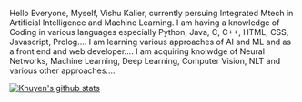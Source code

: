 Hello Everyone, Myself, Vishu Kalier, currently persuing Integrated Mtech in Artificial Intelligence and Machine Learning. I am having a knowledge of Coding in various languages especially Python, Java, C, C++, HTML, CSS, Javascript, Prolog.... I am learning various approaches of AI and ML and as a front end and web developer.... I am acquiring knolwdge of Neural Networks, Machine Learning, Deep Learning, Computer Vision, NLT and various other approaches....

<!---
VishuKalier2003/VishuKalier2003 is a ✨ special ✨ repository because its `README.md` (this file) appears on your GitHub profile.
You can click the Preview link to take a look at your changes.
--->
[![Khuyen's github stats](https://github-readme-stats.vercel.app/api?username=VishuKalier2003&count_private=true&show_icons=true&theme=radical&hide_rank=false)](https://github.com/VishuKalier2003/github-readme-stats)

